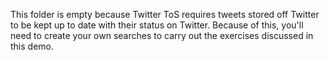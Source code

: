 This folder is empty because Twitter ToS requires tweets stored off Twitter to be kept up to date with their status on Twitter. Because of this, you'll need to create your own searches to carry out the exercises discussed in this demo.
